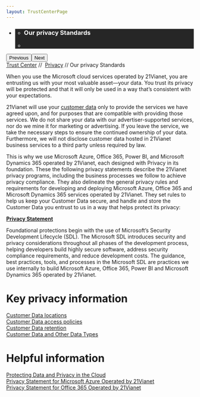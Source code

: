 ```yaml
---
layout: TrustCenterPage
---
```

<div class="row-fluid">
   <div class="span">
        <div>
            <div id="HeroWrapper" data-cols="1" data-view1="1" data-view2="1" data-view3="1" data-view4="1" class="row-fluid wider hero grid-container">
                <div class="span bp0-col-1-1 bp1-col-1-1 bp2-col-1-1 bp3-col-1-1">
                    <div bi:type="slideshow" class="slideshow slideshow-hero hero" xmlns:bi="urn:schemas-microsoft-com:mscom:bi">
                        <ul bi:type="list" class="slides">
                            <li id="slide-1" bi:index="0" selectBi="">
                                <div class="heroitem light-foreground" bi:type="heroitem">
                                    <div class="media" bi:parenttitle="t1">
                                        <a href="" bi:track="False" bi:titleflag="t1" bi:index="0">
                                            <div data-picture="" data-alt="You are in control of your data" data-disable-swap-below="">
                                                <div data-src="../Images/MS-TrustCenter-Privacy-Header.jpg"></div>
                                                <noscript></noscript>
                                            </div>
                                        </a>
                                    </div>
                                    <div class="text" bi:type="cta">
                                        <div class="text-container">
                                            <div class="box" style="background: rgba(0,0,0,.85); color: #FFFFFF;">
                                                <ul bi:type="list" class="headerCaption subpageHeaderCaption">
                                                    <li class="box-title">
                                                        <h3 class="box-title" bi:type="title" bi:title="t1" style="color: #FFFFFF;">Our privacy Standards</h3>
                                                    </li>
                                                    <li class="box-actions box-description"><a target="_self" class="mscom-link" href=""></a></li>
                                                </ul>
                                            </div>
                                        </div>
                                    </div>
                                </div>
                            </li>
                        </ul>
                        <div class="navigation international" bi:track="false">
                            <div class="grid-container settop" data-title-text="Go To Slide "></div>
                        </div>
                        <div class="prev-next" bi:track="false"><button class="prev"><span class="icon-left" aria-hidden="true"></span><span class="screen-reader-text">Previous</span></button><button class="next"><span class="icon-right" aria-hidden="true"></span><span class="screen-reader-text">Next</span></button></div>
                        <div id="play-pause" class="play-pause" style="display:none">
                            <div class="pause"><button id="pauseButton" class="pause_button"><span class="icon-pause" aria-hidden="true"></span><span class="screen-reader-text">Pause</span></button></div>
                            <div class="play"><button id="playButton" class="play_button"><span class="icon-play" aria-hidden="true"></span><span class="screen-reader-text">Play</span></button></div>
                        </div>
                    </div>
                </div>
            </div>
            <div id="BreadcrumbWrapper" data-cols="1" data-view1="1" data-view2="1" data-view3="1" data-view4="1" class="row-fluid grid-container mscom-grid-container breadcrumbs">
                <div class="span bp0-col-1-1 bp1-col-1-1 bp2-col-1-1 bp3-col-1-1"><a target="_self" class="mscom-link" href="../default.html">Trust Center</a> // 
                    <a target="_self" class="mscom-link" href="../privacy/default.html">Privacy</a> // Our privacy Standards
                </div>
            </div>  
            <div id="ContentWrapper" data-cols="2" data-view1="1" data-view2="2" data-view3="2" data-view4="2" class="row-fluid subpageBody">
                <div class="span bp0-col-1-1 bp2-col-2-1 bp3-col-2-1 bp1-col-2-2">
                    <p>When you use the Microsoft cloud services operated by 21Vianet, you are entrusting us with your most valuable asset—your data. You trust its privacy will be protected and that it will only be used in a way that’s consistent with your expectations.</p>
                    <p>21Vianet will use your <a href="https://www.microsoft.com/trustcenter/privacy/data-management/customer-data-definitions">customer data</a> only to provide the services we have agreed upon, and for purposes that are compatible with providing those services. We do not share your data with our advertiser-supported services, nor do we mine it for marketing or advertising. If you leave the service, we take the necessary steps to ensure the continued ownership of your data.  Furthermore, we will not disclose customer data hosted in 21Vianet business services to a third party unless required by law.</p>
                    <p>This is why we use Microsoft Azure, Office 365, Power BI,  and Microsoft Dynamics 365 operated by 21Vianet, each designed with Privacy in its foundation. These the following privacy statements describe the 21Vianet privacy programs, including the business processes we follow to achieve privacy compliance. They also delineate the general privacy rules and requirements for developing and deploying Microsoft Azure, Office 365 and Microsoft Dynamics 365 services operated by 21Vianet. They set rules to help us keep your Customer Data secure, and handle and store the Customer Data you entrust to us in a way that helps protect its privacy:</p>
                    <p><strong><a href="https://www.azure.cn/support/legal/privacy-statement">Privacy Statement</a></strong></p>
                    <p>Foundational protections begin with the use of Microsoft’s Security Development Lifecycle (SDL). The Microsoft SDL introduces security and privacy considerations throughout all phases of the development process, helping developers build highly secure software, address security compliance requirements, and reduce development costs. The guidance, best practices, tools, and processes in the Microsoft SDL are practices we use internally to build Microsoft Azure, Office 365, Power BI  and Microsoft Dynamics 365 operated by 21Vianet.</p>
                </div>
                <div class="span bp0-col-1-1 bp2-col-2-1 bp3-col-2-1 bp1-col-2-2 bp0-clear bp1-clear">
                    <div data-cols="1" data-view1="1" data-view2="1" data-view3="1" data-view4="1" class="row-fluid" id="key_privacy_info">
                        <div class="span bp0-col-1-1 bp1-col-1-1 bp2-col-1-1 bp3-col-1-1">
                            <h1>Key privacy information</h1>
                           <label><a target="_self" class="mscom-link" href="../transparency/you_know_where.html">Customer Data locations</a></label><br/>
                           <label><a target="_self" class="mscom-link" href="../privacy/you-are-in-control-of-your-data.html#you_control_your_data">Customer Data access policies</a></label><br/>
                           <label><a target="_self" class="mscom-link" href="../privacy/you-are-in-control-of-your-data.html#data_retention">Customer Data retention </a></label><br/>
                           <label><a target="_self" class="mscom-link" href="../privacy/default.html#data_other">Customer Data and Other Data Types</a></label><br/>
                        </div>
                    </div>
                    <div id="SideBarWrapper" data-cols="1" data-view1="1" data-view2="1" data-view3="1" data-view4="1" class="row-fluid">
                        <div id="HelpfulInformation" class="span bp0-col-1-1 bp1-col-1-1 bp2-col-1-1 bp3-col-1-1">
                            <h1>Helpful information</h1>
                            <label><a target="_self" class="mscom-link" href="https://wacnstorage.blob.core.chinacloudapi.cn/marketing-resource/documents/Protecting_Data_and_Privacy_in_the_Cloud_CN_final20160125.pdf">Protecting Data and Privacy in the Cloud</a></label><br/> 
                            <label><a target="_self" class="mscom-link" href="https://www.azure.cn/support/legal/privacy-statement">Privacy Statement for Microsoft Azure Operated by 21Vianet </a></label><br/> 
                            <label><a target="_self" class="mscom-link" href="http://www.21vbluecloud.com/office365/O365-Privacy/">Privacy Statement for Office 365 Operated by 21Vianet</a></label><br/> 
                        </div>
                    </div>
                </div>
            </div>
        </div>
   </div>
</div>
<div class="row-fluid" data-view4="1" data-view3="1" data-view2="1" data-view1="1" data-cols="1">
   <div class="span bp0-col-1-1 bp1-col-1-1 bp2-col-1-1 bp3-col-1-1"></div>
</div>